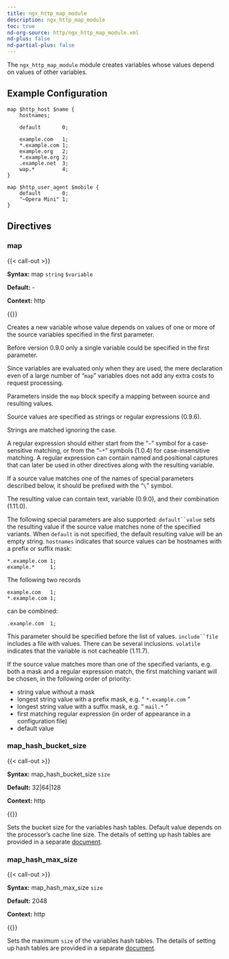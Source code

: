 ```yaml
---
title: ngx_http_map_module
description: ngx_http_map_module
toc: true
nd-org-source: http/ngx_http_map_module.xml
nd-plus: false
nd-partial-plus: false
---
```



<!--
********************************************************************************
🛑 WARNING: AUTOGENERATED FILE - DO NOT EDIT 🛑
This Markdown file was automatically generated from the source XML documentation.
Any manual changes made directly to this file will be overwritten.
To request or suggest changes, please edit the source XML files instead.
https://github.com/nginx/nginx.org/tree/main/xml/en
********************************************************************************
-->


The `ngx_http_map_module` module creates variables
whose values depend on values of other variables.
## Example Configuration


```nginx
map $http_host $name {
    hostnames;

    default       0;

    example.com   1;
    *.example.com 1;
    example.org   2;
    *.example.org 2;
    .example.net  3;
    wap.*         4;
}

map $http_user_agent $mobile {
    default       0;
    "~Opera Mini" 1;
}

```

## Directives

### map

{{< call-out >}}

**Syntax:** map `string` `$variable`

**Default:** -

**Context:** http


{{</call-out>}}


Creates a new variable whose value
depends on values of one or more of the source variables
specified in the first parameter.

Before version 0.9.0 only a single variable could be
specified in the first parameter.

Since variables are evaluated only when they are used, the mere declaration
even of a large number of “`map`” variables
does not add any extra costs to request processing.

Parameters inside the `map` block specify a mapping
between source and resulting values.

Source values are specified as strings or regular expressions (0.9.6).

Strings are matched ignoring the case.

A regular expression should either start from the “`~`”
symbol for a case-sensitive matching, or from the “`~*`”
symbols (1.0.4) for case-insensitive matching.
A regular expression can contain named and positional captures
that can later be used in other directives along with the
resulting variable.

If a source value matches one of the names of special parameters
described below, it should be prefixed with the “`\`” symbol.

The resulting value can contain text,
variable (0.9.0), and their combination (1.11.0).

The following special parameters are also supported:
`default``value`
sets the resulting value if the source value matches none
of the specified variants.
When `default` is not specified, the default
resulting value will be an empty string.
`hostnames`
indicates that source values can be hostnames with a prefix or suffix mask:

```nginx
*.example.com 1;
example.*     1;

```


The following two records

```nginx
example.com   1;
*.example.com 1;

```


can be combined:

```nginx
.example.com  1;

```


This parameter should be specified before the list of values.
`include``file`
includes a file with values.
There can be several inclusions.
`volatile`
indicates that the variable is not cacheable (1.11.7).

If the source value matches more than one of the specified variants,
e.g. both a mask and a regular expression match, the first matching
variant will be chosen, in the following order of priority:
- string value without a mask
- longest string value with a prefix mask, e.g. “ `*.example.com` ”
- longest string value with a suffix mask, e.g. “ `mail.*` ”
- first matching regular expression (in order of appearance in a configuration file)
- default value
### map_hash_bucket_size

{{< call-out >}}

**Syntax:** map_hash_bucket_size `size`

**Default:** 32|64|128

**Context:** http


{{</call-out>}}


Sets the bucket size for the [](#map) variables hash tables.
Default value depends on the processor’s cache line size.
The details of setting up hash tables are provided in a separate
[document](/nginx/module-reference/../hash).
### map_hash_max_size

{{< call-out >}}

**Syntax:** map_hash_max_size `size`

**Default:** 2048

**Context:** http


{{</call-out>}}


Sets the maximum `size` of the [](#map) variables
hash tables.
The details of setting up hash tables are provided in a separate
[document](/nginx/module-reference/../hash).

